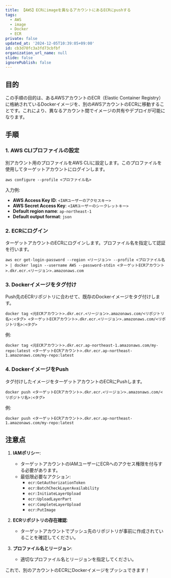 ```yaml
---
title: 【AWS】ECRにimageを異なるアカウントにあるECRにpushする
tags:
  - AWS
  - image
  - Docker
  - ECR
private: false
updated_at: '2024-12-05T10:39:05+09:00'
id: cb3d70fc3a3fd73cbfbf
organization_url_name: null
slide: false
ignorePublish: false
---
```

## 目的
この手順の目的は、あるAWSアカウントのECR（Elastic Container Registry）に格納されているDockerイメージを、別のAWSアカウントのECRに移動することです。これにより、異なるアカウント間でイメージの共有やデプロイが可能になります。

## 手順

### 1. AWS CLIプロファイルの設定
別アカウント用のプロファイルをAWS CLIに設定します。このプロファイルを使用してターゲットアカウントにログインします。

```
aws configure --profile <プロファイル名>
```

入力例:
- **AWS Access Key ID**: `<IAMユーザーのアクセスキー>`
- **AWS Secret Access Key**: `<IAMユーザーのシークレットキー>`
- **Default region name**: `ap-northeast-1`
- **Default output format**: `json`

### 2. ECRにログイン
ターゲットアカウントのECRにログインします。プロファイル名を指定して認証を行います。

```
aws ecr get-login-password --region <リージョン> --profile <プロファイル名> | docker login --username AWS --password-stdin <ターゲットECRアカウント>.dkr.ecr.<リージョン>.amazonaws.com
```



### 3. Dockerイメージをタグ付け
Push先のECRリポジトリに合わせて、既存のDockerイメージをタグ付けします。

```
docker tag <元ECRアカウント>.dkr.ecr.<リージョン>.amazonaws.com/<リポジトリ名>:<タグ> <ターゲットECRアカウント>.dkr.ecr.<リージョン>.amazonaws.com/<リポジトリ名>:<タグ>
```

例:
```
docker tag <元ECRアカウント>.dkr.ecr.ap-northeast-1.amazonaws.com/my-repo:latest <ターゲットECRアカウント>.dkr.ecr.ap-northeast-1.amazonaws.com/my-repo:latest
```



### 4. DockerイメージをPush
タグ付けしたイメージをターゲットアカウントのECRにPushします。

```
docker push <ターゲットECRアカウント>.dkr.ecr.<リージョン>.amazonaws.com/<リポジトリ名>:<タグ>
```

例:
```
docker push <ターゲットECRアカウント>.dkr.ecr.ap-northeast-1.amazonaws.com/my-repo:latest
```



## 注意点
1. **IAMポリシー**:
   - ターゲットアカウントのIAMユーザーにECRへのアクセス権限を付与する必要があります。
   - 最低限必要なアクション:
     - `ecr:GetAuthorizationToken`
     - `ecr:BatchCheckLayerAvailability`
     - `ecr:InitiateLayerUpload`
     - `ecr:UploadLayerPart`
     - `ecr:CompleteLayerUpload`
     - `ecr:PutImage`

2. **ECRリポジトリの存在確認**:
   - ターゲットアカウントでプッシュ先のリポジトリが事前に作成されていることを確認してください。

3. **プロファイル名とリージョン**:
   - 適切なプロファイル名とリージョンを指定してください。



これで、別のアカウントのECRにDockerイメージをプッシュできます！
